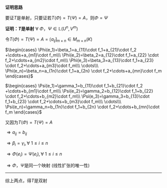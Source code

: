 **证明思路**

要证$T$是单射，只要证若$T(\Phi)=T(\Psi)=A$，则$\Phi=\Psi$

**证明：$T$是单射**
$\forall\ \Phi，\Psi\in\mathbb L(U^n,V^m)$

令$T(\Phi)=T(\Psi)=A=\lgroup a_{ij}\rgroup_{m\times n}\in M_{m\times n}(K)$

$\begin{cases}
\Phi(e_1)=\beta_1=a_{11}\cdot f_1+a_{21}\cdot f_2
+\cdots+a_{m1}\cdot f_m\\\ 
\Phi(e_2)=\beta_2=a_{12}\cdot f_1+a_{22}
\cdot f_2+\cdots+a_{m2}\cdot f_m\\\ 
\Phi(e_3)=\beta_3=a_{13}\cdot f_1+a_{23}
\cdot f_2+\cdots+a_{m3}\cdot f_m\\\ 
\cdots\\\ 
\Phi(e_n)=\beta_n=a_{1n}\cdot f_1+a_{2n}
\cdot f_2+\cdots+a_{mn}\cdot f_m
\end{cases}$

$\begin{cases}
\Psi(e_1)=\gamma_1=b_{11}\cdot f_1+b_{21}\cdot f_2
+\cdots+b_{m1}\cdot f_m\\\ 
\Psi(e_2)=\gamma_2=b_{12}\cdot f_1+b_{22}
\cdot f_2+\cdots+b_{m2}\cdot f_m\\\ 
\Psi(e_3)=\gamma_3=b_{13}\cdot f_1+b_{23}
\cdot f_2+\cdots+b_{m3}\cdot f_m\\\ 
\cdots\\\ 
\Psi(e_n)=\gamma_n=b_{1n}\cdot f_1+b_{2n}
\cdot f_2+\cdots+b_{mn}\cdot f_m
\end{cases}$

又因为$T(\Phi)=T(\Psi)=A$

$\Rightarrow a_{ij}=b_{ij}$

$\Rightarrow\beta_i=\gamma_i,\forall\ 1\le i\le n$

$\Rightarrow\Phi(e_i)=\Psi(e_i),\forall\ 1\le i\le n$

$\Rightarrow\Phi，\Psi$是同一个映射 (线性扩张的唯一性)

---
综上两点，得$T$是双射
